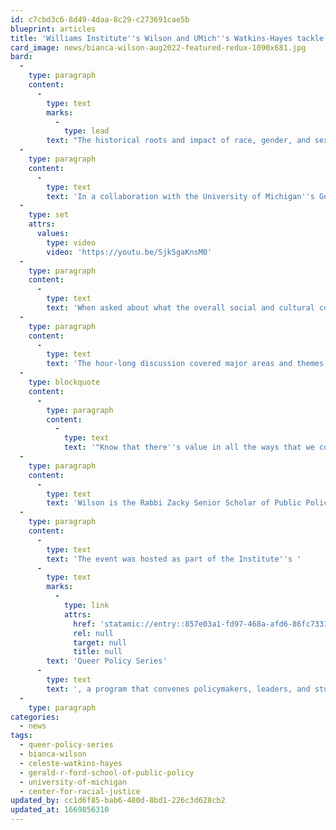 ```yaml
---
id: c7cbd3c6-8d49-4daa-8c29-c273691cae5b
blueprint: articles
title: 'Williams Institute''s Wilson and UMich''s Watkins-Hayes tackle racial foundations of LGBT rights'
card_image: news/bianca-wilson-aug2022-featured-redux-1090x681.jpg
bard:
  -
    type: paragraph
    content:
      -
        type: text
        marks:
          -
            type: lead
        text: "The historical roots and impact of race, gender, and sexuality shape public policy as both a disciplinary field and as a course of action.\_"
  -
    type: paragraph
    content:
      -
        type: text
        text: 'In a collaboration with the University of Michigan''s Gerald R. Ford School of Public Policy, the Institute recently welcomed Dr. Bianca D.M. Wilson and Dr. Celeste Watkins-Hayes in conversation around the racial foundations of LGBT rights. '
  -
    type: set
    attrs:
      values:
        type: video
        video: 'https://youtu.be/Sjk5gaKnsM0'
  -
    type: paragraph
    content:
      -
        type: text
        text: 'When asked about what the overall social and cultural conversation is missing or getting wrong, Wilson said, "When we think about what kind of bills and protections are at play now or on the horizon that are specific to sexual orientation and gender identity, like the Equality Act or efforts to protect the rights of trans-youth and trans people to receive gender affirming care, it''s not that that''s getting it wrong." She continued, "It''s that the data on disparities and lived experiences of LGBTQ people clearly should be driving how we frame what it means to be an LGBT rights issue. It should be driving us to broaden that." And for a number of issues—poverty, food insecurity, and homelessness in particular—she says that while sexual orientation and gender identity specific anti-discrimination protections are important foundations, they "aren''t gonna do it alone." "That really should be leading us to think about what are the policies that will improve economic well-being of neighborhoods overall," she added.'
  -
    type: paragraph
    content:
      -
        type: text
        text: 'The hour-long discussion covered major areas and themes of current research related to queer and trans people of color, poverty, system-involved youth, and more. At the conclusion of the event, Wilson offered advice to students:'
  -
    type: blockquote
    content:
      -
        type: paragraph
        content:
          -
            type: text
            text: '"Know that there''s value in all the ways that we come at social justice work... Spend some time finding someone who is doing something that excites you, then ask them how they got there. You are likely to find out that for every three to five people that you find that you like the work that they are doing, that they got there in different ways, so it opens up multiple paths to getting to that work."'
  -
    type: paragraph
    content:
      -
        type: text
        text: 'Wilson is the Rabbi Zacky Senior Scholar of Public Policy at the Williams Institute and an expert in system-involved LGBTQ youth, LGBT poverty, and sexual health among queer women. Watkins-Hayes is the dean of the Ford School, founding director of the school''s Center for Racial Justice, and has been internationally recognized for her research at the intersection of inequality, public policy, and institutions, with a special focus on urban poverty and race, class, and gender studies.'
  -
    type: paragraph
    content:
      -
        type: text
        text: 'The event was hosted as part of the Institute''s '
      -
        type: text
        marks:
          -
            type: link
            attrs:
              href: 'statamic://entry::857e03a1-fd97-468a-afd6-86fc7331ff87'
              rel: null
              target: null
              title: null
        text: 'Queer Policy Series'
      -
        type: text
        text: ', a program that convenes policymakers, leaders, and students to examine policies at various levels that impact queer and trans students and youth, and provides tools for effecting policy changes that embrace and affirm diverse sexualities and genders.'
  -
    type: paragraph
categories:
  - news
tags:
  - queer-policy-series
  - bianca-wilson
  - celeste-watkins-hayes
  - gerald-r-ford-school-of-public-policy
  - university-of-michigan
  - center-for-racial-justice
updated_by: cc1d6f85-bab6-480d-8bd1-226c3d628cb2
updated_at: 1669856310
---
```


